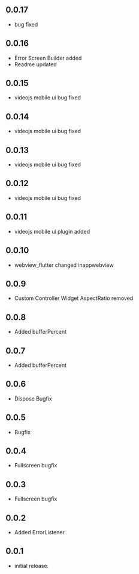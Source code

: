 ## 0.0.17

- bug fixed

## 0.0.16

- Error Screen Builder added
- Readme updated

## 0.0.15

- videojs mobile ui bug fixed

## 0.0.14

- videojs mobile ui bug fixed

## 0.0.13

- videojs mobile ui bug fixed

## 0.0.12

- videojs mobile ui bug fixed

## 0.0.11

- videojs mobile ui plugin added 

## 0.0.10

- webview_flutter changed inappwebview 

## 0.0.9

- Custom Controller Widget AspectRatio removed

## 0.0.8

- Added bufferPercent

## 0.0.7

- Added bufferPercent

## 0.0.6

- Dispose Bugfix

## 0.0.5

- Bugfix

## 0.0.4

- Fullscreen bugfix

## 0.0.3

- Fullscreen bugfix

## 0.0.2

- Added ErrorListener

## 0.0.1

- initial release.
